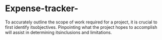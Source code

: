 # Expense-tracker-
To accurately outline the scope of work required for a project, it is crucial to first identify itsobjectives. Pinpointing what the project hopes to accomplish will assist in determining itsinclusions and limitations.
